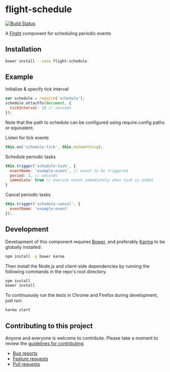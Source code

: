 # flight-schedule

[![Build Status](https://secure.travis-ci.org/<username>/flight-schedule.png)](http://travis-ci.org/<username>/flight-schedule)

A [Flight](https://github.com/twitter/flight) component for scheduling periodic events

## Installation

```bash
bower install --save flight-schedule
```

## Example

Initialize & specify tick interval

```javascript
var schedule = require('schedule');
schedule.attachTo(document, {
  tickInterval: 10 // seconds
});
```

Note that the path to schedule can be configured using require.config paths or equivalent.

Listen for tick events

```javascript
this.on('schedule-tick', this.doSomething);
```

Schedule periodic tasks

```javascript
this.trigger('schedule-task', {
  eventName: 'example-event', // event to be triggered
  period: 2, // seconds
  immediate: true // execute event immediately when task is added
}
```

Cancel periodic tasks

```javascript
this.trigger('schedule-cancel', {
  eventName: 'example-event'
});
```

## Development

Development of this component requires [Bower](http://bower.io), and preferably
[Karma](http://karma-runner.github.io) to be globally installed:

```bash
npm install -g bower karma
```

Then install the Node.js and client-side dependencies by running the following
commands in the repo's root directory.

```bash
npm install
bower install
```

To continuously run the tests in Chrome and Firefox during development, just run:

```bash
karma start
```

## Contributing to this project

Anyone and everyone is welcome to contribute. Please take a moment to
review the [guidelines for contributing](CONTRIBUTING.md).

* [Bug reports](CONTRIBUTING.md#bugs)
* [Feature requests](CONTRIBUTING.md#features)
* [Pull requests](CONTRIBUTING.md#pull-requests)
